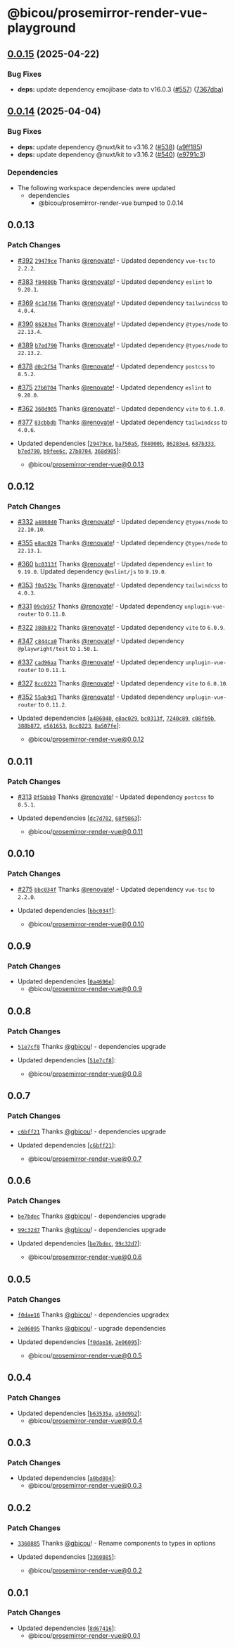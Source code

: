 # @bicou/prosemirror-render-vue-playground

## [0.0.15](https://github.com/gbicou/prosemirror-render/compare/prosemirror-render-vue-playground-v0.0.14...prosemirror-render-vue-playground-v0.0.15) (2025-04-22)


### Bug Fixes

* **deps:** update dependency emojibase-data to v16.0.3 ([#557](https://github.com/gbicou/prosemirror-render/issues/557)) ([7367dba](https://github.com/gbicou/prosemirror-render/commit/7367dba0d0ef23083c99c24a4a15ce21d7ffb0c5))

## [0.0.14](https://github.com/gbicou/prosemirror-render/compare/prosemirror-render-vue-playground-v0.0.13...prosemirror-render-vue-playground-v0.0.14) (2025-04-04)


### Bug Fixes

* **deps:** update dependency @nuxt/kit to v3.16.2 ([#538](https://github.com/gbicou/prosemirror-render/issues/538)) ([a9ff185](https://github.com/gbicou/prosemirror-render/commit/a9ff185aa86e0e6b789691d3c6ee0785cb9ea046))
* **deps:** update dependency @nuxt/kit to v3.16.2 ([#540](https://github.com/gbicou/prosemirror-render/issues/540)) ([e9791c3](https://github.com/gbicou/prosemirror-render/commit/e9791c38332657c188d41fe86bb03869a3e8b553))


### Dependencies

* The following workspace dependencies were updated
  * dependencies
    * @bicou/prosemirror-render-vue bumped to 0.0.14

## 0.0.13

### Patch Changes

- [#392](https://github.com/gbicou/prosemirror-render/pull/392) [`29479ce`](https://github.com/gbicou/prosemirror-render/commit/29479cec5b3141f686f8d72ca88a9cd5590881ad) Thanks [@renovate](https://github.com/apps/renovate)! - Updated dependency `vue-tsc` to `2.2.2`.

- [#383](https://github.com/gbicou/prosemirror-render/pull/383) [`f84000b`](https://github.com/gbicou/prosemirror-render/commit/f84000b5ca84a4b171addce48b1f0b9e5ab31615) Thanks [@renovate](https://github.com/apps/renovate)! - Updated dependency `eslint` to `9.20.1`.

- [#369](https://github.com/gbicou/prosemirror-render/pull/369) [`4c1d766`](https://github.com/gbicou/prosemirror-render/commit/4c1d76693f385ff1e73948f69f5e65fd673c58ca) Thanks [@renovate](https://github.com/apps/renovate)! - Updated dependency `tailwindcss` to `4.0.4`.

- [#390](https://github.com/gbicou/prosemirror-render/pull/390) [`86283e4`](https://github.com/gbicou/prosemirror-render/commit/86283e41fa4723cfdfb5f8e91584a394bc0a5658) Thanks [@renovate](https://github.com/apps/renovate)! - Updated dependency `@types/node` to `22.13.4`.

- [#389](https://github.com/gbicou/prosemirror-render/pull/389) [`b7ed790`](https://github.com/gbicou/prosemirror-render/commit/b7ed790f285e18612ca39247d0c8a64d43721af3) Thanks [@renovate](https://github.com/apps/renovate)! - Updated dependency `@types/node` to `22.13.2`.

- [#378](https://github.com/gbicou/prosemirror-render/pull/378) [`d0c2f54`](https://github.com/gbicou/prosemirror-render/commit/d0c2f54ea95929d693eecb07e05549ee8202fe3d) Thanks [@renovate](https://github.com/apps/renovate)! - Updated dependency `postcss` to `8.5.2`.

- [#375](https://github.com/gbicou/prosemirror-render/pull/375) [`27b0704`](https://github.com/gbicou/prosemirror-render/commit/27b070418f7003048c74a210ad8331b2fd030db1) Thanks [@renovate](https://github.com/apps/renovate)! - Updated dependency `eslint` to `9.20.0`.

- [#362](https://github.com/gbicou/prosemirror-render/pull/362) [`368d905`](https://github.com/gbicou/prosemirror-render/commit/368d9055135baf58131fe997897bb10c7e07ef65) Thanks [@renovate](https://github.com/apps/renovate)! - Updated dependency `vite` to `6.1.0`.

- [#377](https://github.com/gbicou/prosemirror-render/pull/377) [`83cbbdb`](https://github.com/gbicou/prosemirror-render/commit/83cbbdbe135f8b6edda2a2a542a97b61bdf3e8d5) Thanks [@renovate](https://github.com/apps/renovate)! - Updated dependency `tailwindcss` to `4.0.6`.

- Updated dependencies [[`29479ce`](https://github.com/gbicou/prosemirror-render/commit/29479cec5b3141f686f8d72ca88a9cd5590881ad), [`ba750a5`](https://github.com/gbicou/prosemirror-render/commit/ba750a53007c9d5dc3820c3cb379459e95c2a8a4), [`f84000b`](https://github.com/gbicou/prosemirror-render/commit/f84000b5ca84a4b171addce48b1f0b9e5ab31615), [`86283e4`](https://github.com/gbicou/prosemirror-render/commit/86283e41fa4723cfdfb5f8e91584a394bc0a5658), [`687b333`](https://github.com/gbicou/prosemirror-render/commit/687b3337e35d82c8de15efd6914b188c8f6a9446), [`b7ed790`](https://github.com/gbicou/prosemirror-render/commit/b7ed790f285e18612ca39247d0c8a64d43721af3), [`b9fee6c`](https://github.com/gbicou/prosemirror-render/commit/b9fee6c270cc7d473f5670ee4225ee172bd47ee6), [`27b0704`](https://github.com/gbicou/prosemirror-render/commit/27b070418f7003048c74a210ad8331b2fd030db1), [`368d905`](https://github.com/gbicou/prosemirror-render/commit/368d9055135baf58131fe997897bb10c7e07ef65)]:
  - @bicou/prosemirror-render-vue@0.0.13

## 0.0.12

### Patch Changes

- [#332](https://github.com/gbicou/prosemirror-render/pull/332) [`a486040`](https://github.com/gbicou/prosemirror-render/commit/a48604085e44e14aa95337612c5760b92acdfc07) Thanks [@renovate](https://github.com/apps/renovate)! - Updated dependency `@types/node` to `22.10.10`.

- [#355](https://github.com/gbicou/prosemirror-render/pull/355) [`e8ac029`](https://github.com/gbicou/prosemirror-render/commit/e8ac029f6cf17649f9ed93cf199ec6e82faab461) Thanks [@renovate](https://github.com/apps/renovate)! - Updated dependency `@types/node` to `22.13.1`.

- [#360](https://github.com/gbicou/prosemirror-render/pull/360) [`bc0313f`](https://github.com/gbicou/prosemirror-render/commit/bc0313f3298b1b344db142067cd3eec726eb1a99) Thanks [@renovate](https://github.com/apps/renovate)! - Updated dependency `eslint` to `9.19.0`.
  Updated dependency `@eslint/js` to `9.19.0`.

- [#353](https://github.com/gbicou/prosemirror-render/pull/353) [`f0a529c`](https://github.com/gbicou/prosemirror-render/commit/f0a529c17615851aa3bd8bd54d1bfb4de678104b) Thanks [@renovate](https://github.com/apps/renovate)! - Updated dependency `tailwindcss` to `4.0.3`.

- [#331](https://github.com/gbicou/prosemirror-render/pull/331) [`09cb957`](https://github.com/gbicou/prosemirror-render/commit/09cb957910580da2e6da08e37684fb70609ccf54) Thanks [@renovate](https://github.com/apps/renovate)! - Updated dependency `unplugin-vue-router` to `0.11.0`.

- [#322](https://github.com/gbicou/prosemirror-render/pull/322) [`388b872`](https://github.com/gbicou/prosemirror-render/commit/388b872a2c04a60a1294b69cd549092ee798326c) Thanks [@renovate](https://github.com/apps/renovate)! - Updated dependency `vite` to `6.0.9`.

- [#347](https://github.com/gbicou/prosemirror-render/pull/347) [`c844ca0`](https://github.com/gbicou/prosemirror-render/commit/c844ca0e2805c4bade20954092d78ffa3655459e) Thanks [@renovate](https://github.com/apps/renovate)! - Updated dependency `@playwright/test` to `1.50.1`.

- [#337](https://github.com/gbicou/prosemirror-render/pull/337) [`cad96aa`](https://github.com/gbicou/prosemirror-render/commit/cad96aabc96fe93bc42fadb7b5c2173a08f89b30) Thanks [@renovate](https://github.com/apps/renovate)! - Updated dependency `unplugin-vue-router` to `0.11.1`.

- [#327](https://github.com/gbicou/prosemirror-render/pull/327) [`8cc0223`](https://github.com/gbicou/prosemirror-render/commit/8cc02230d51d2814a6af201556aab188c5549635) Thanks [@renovate](https://github.com/apps/renovate)! - Updated dependency `vite` to `6.0.10`.

- [#352](https://github.com/gbicou/prosemirror-render/pull/352) [`55ab9d1`](https://github.com/gbicou/prosemirror-render/commit/55ab9d1e6b9c5b95fab7c751ff67fb29343f1dd7) Thanks [@renovate](https://github.com/apps/renovate)! - Updated dependency `unplugin-vue-router` to `0.11.2`.

- Updated dependencies [[`a486040`](https://github.com/gbicou/prosemirror-render/commit/a48604085e44e14aa95337612c5760b92acdfc07), [`e8ac029`](https://github.com/gbicou/prosemirror-render/commit/e8ac029f6cf17649f9ed93cf199ec6e82faab461), [`bc0313f`](https://github.com/gbicou/prosemirror-render/commit/bc0313f3298b1b344db142067cd3eec726eb1a99), [`7240c89`](https://github.com/gbicou/prosemirror-render/commit/7240c8940dc96422f5181a73707e13bcddb546bf), [`c08fb9b`](https://github.com/gbicou/prosemirror-render/commit/c08fb9b7d12661dacc6a98905cd191d5435360af), [`388b872`](https://github.com/gbicou/prosemirror-render/commit/388b872a2c04a60a1294b69cd549092ee798326c), [`e561653`](https://github.com/gbicou/prosemirror-render/commit/e56165318ca2c92b589ed09346748d2717ad0b11), [`8cc0223`](https://github.com/gbicou/prosemirror-render/commit/8cc02230d51d2814a6af201556aab188c5549635), [`8a507fe`](https://github.com/gbicou/prosemirror-render/commit/8a507fe80233eefec8d3a667c2307573e64fa46b)]:
  - @bicou/prosemirror-render-vue@0.0.12

## 0.0.11

### Patch Changes

- [#313](https://github.com/gbicou/prosemirror-render/pull/313) [`0f5bbb0`](https://github.com/gbicou/prosemirror-render/commit/0f5bbb03d7b1a4dd3817703de08f129156834a0c) Thanks [@renovate](https://github.com/apps/renovate)! - Updated dependency `postcss` to `8.5.1`.

- Updated dependencies [[`dc7d702`](https://github.com/gbicou/prosemirror-render/commit/dc7d702d57169f59bef420ae7a45f0a2fbb369eb), [`68f9863`](https://github.com/gbicou/prosemirror-render/commit/68f986323462d0492c5e5db7f73cc3a465aa716c)]:
  - @bicou/prosemirror-render-vue@0.0.11

## 0.0.10

### Patch Changes

- [#275](https://github.com/gbicou/prosemirror-render/pull/275) [`bbc034f`](https://github.com/gbicou/prosemirror-render/commit/bbc034f624d602e805ea50627f112d59a84d6fa9) Thanks [@renovate](https://github.com/apps/renovate)! - Updated dependency `vue-tsc` to `2.2.0`.

- Updated dependencies [[`bbc034f`](https://github.com/gbicou/prosemirror-render/commit/bbc034f624d602e805ea50627f112d59a84d6fa9)]:
  - @bicou/prosemirror-render-vue@0.0.10

## 0.0.9

### Patch Changes

- Updated dependencies [[`0a4696e`](https://github.com/gbicou/prosemirror-render/commit/0a4696e272bdb2e80d969c7651f1218de48b8bc6)]:
  - @bicou/prosemirror-render-vue@0.0.9

## 0.0.8

### Patch Changes

- [`51e7cf8`](https://github.com/gbicou/prosemirror-render/commit/51e7cf8a6ac2689934529d40ec000867733f0704) Thanks [@gbicou](https://github.com/gbicou)! - dependencies upgrade

- Updated dependencies [[`51e7cf8`](https://github.com/gbicou/prosemirror-render/commit/51e7cf8a6ac2689934529d40ec000867733f0704)]:
  - @bicou/prosemirror-render-vue@0.0.8

## 0.0.7

### Patch Changes

- [`c6bff21`](https://github.com/gbicou/prosemirror-render/commit/c6bff213969d9bf8c497e3925459c9093bda9539) Thanks [@gbicou](https://github.com/gbicou)! - dependencies upgrade

- Updated dependencies [[`c6bff21`](https://github.com/gbicou/prosemirror-render/commit/c6bff213969d9bf8c497e3925459c9093bda9539)]:
  - @bicou/prosemirror-render-vue@0.0.7

## 0.0.6

### Patch Changes

- [`be7bdec`](https://github.com/gbicou/prosemirror-render/commit/be7bdec05037c59e0cb0ae3513110dc19da3942c) Thanks [@gbicou](https://github.com/gbicou)! - dependencies upgrade

- [`99c32d7`](https://github.com/gbicou/prosemirror-render/commit/99c32d7698205af5f46a3b64254a544dccc3cadd) Thanks [@gbicou](https://github.com/gbicou)! - dependencies upgrade

- Updated dependencies [[`be7bdec`](https://github.com/gbicou/prosemirror-render/commit/be7bdec05037c59e0cb0ae3513110dc19da3942c), [`99c32d7`](https://github.com/gbicou/prosemirror-render/commit/99c32d7698205af5f46a3b64254a544dccc3cadd)]:
  - @bicou/prosemirror-render-vue@0.0.6

## 0.0.5

### Patch Changes

- [`f0dae16`](https://github.com/gbicou/prosemirror-render/commit/f0dae1646271daf1fbf2bf72bc7f3cf83cb643cd) Thanks [@gbicou](https://github.com/gbicou)! - dependencies upgradex

- [`2e06095`](https://github.com/gbicou/prosemirror-render/commit/2e0609526b193914359235554e8c752eab3527a8) Thanks [@gbicou](https://github.com/gbicou)! - upgrade dependencies

- Updated dependencies [[`f0dae16`](https://github.com/gbicou/prosemirror-render/commit/f0dae1646271daf1fbf2bf72bc7f3cf83cb643cd), [`2e06095`](https://github.com/gbicou/prosemirror-render/commit/2e0609526b193914359235554e8c752eab3527a8)]:
  - @bicou/prosemirror-render-vue@0.0.5

## 0.0.4

### Patch Changes

- Updated dependencies [[`b63535a`](https://github.com/gbicou/prosemirror-render/commit/b63535a26ec5c138bf1a5d1856b74536ee4a6474), [`a50d9b2`](https://github.com/gbicou/prosemirror-render/commit/a50d9b27ab538f7b3ce3dca0ac48212f6977214b)]:
  - @bicou/prosemirror-render-vue@0.0.4

## 0.0.3

### Patch Changes

- Updated dependencies [[`a0bd804`](https://github.com/gbicou/prosemirror-render/commit/a0bd80439351ce96a57d76c7bac45bda3d54ae36)]:
  - @bicou/prosemirror-render-vue@0.0.3

## 0.0.2

### Patch Changes

- [`3360885`](https://github.com/gbicou/prosemirror-render/commit/336088566980e1738bd087e982d7c749c0e120dd) Thanks [@gbicou](https://github.com/gbicou)! - Rename components to types in options

- Updated dependencies [[`3360885`](https://github.com/gbicou/prosemirror-render/commit/336088566980e1738bd087e982d7c749c0e120dd)]:
  - @bicou/prosemirror-render-vue@0.0.2

## 0.0.1

### Patch Changes

- Updated dependencies [[`8d67416`](https://github.com/gbicou/prosemirror-render/commit/8d67416cb051bb62fbea9ec528046502a24df649)]:
  - @bicou/prosemirror-render-vue@0.0.1

